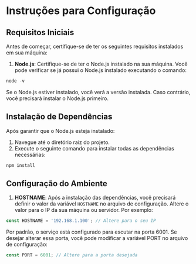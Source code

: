 # Instruções para Configuração

## Requisitos Iniciais

Antes de começar, certifique-se de ter os seguintes requisitos instalados em sua máquina:

1. **Node.js**: Certifique-se de ter o Node.js instalado na sua máquina. Você pode verificar se já possui o Node.js instalado executando o comando:

```javascript
node -v
```

Se o Node.js estiver instalado, você verá a versão instalada. Caso contrário, você precisará instalar o Node.js primeiro.


## Instalação de Dependências

Após garantir que o Node.js esteja instalado:

1. Navegue até o diretório raiz do projeto.
2. Execute o seguinte comando para instalar todas as dependências necessárias:

```javascript
npm install
```


## Configuração do Ambiente

1. **HOSTNAME**: Após a instalação das dependências, você precisará definir o valor da variável `HOSTNAME` no arquivo de configuração. Altere o valor para o IP da sua máquina ou servidor. Por exemplo:
```javascript
const HOSTNAME = '192.168.1.100'; // Altere para o seu IP
```

Por padrão, o serviço está configurado para escutar na porta 6001. Se desejar alterar essa porta, você pode modificar a variável PORT no arquivo de configuração:

```javascript
const PORT = 6001; // Altere para a porta desejada
```